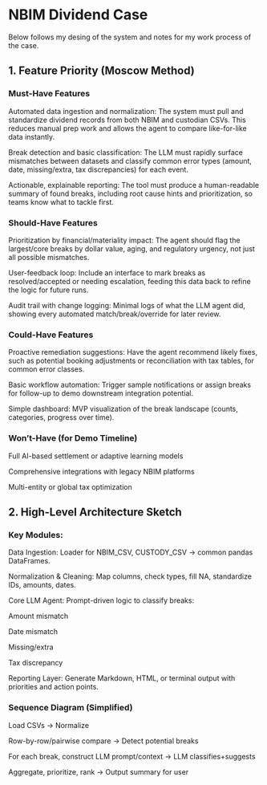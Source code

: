 # NBIM Dividend Case

Below follows my desing of the system and notes for my work process of the case.

## 1. Feature Priority (Moscow Method)
### Must-Have Features
Automated data ingestion and normalization: The system must pull and standardize dividend records from both NBIM and custodian CSVs. This reduces manual prep work and allows the agent to compare like-for-like data instantly.

Break detection and basic classification: The LLM must rapidly surface mismatches between datasets and classify common error types (amount, date, missing/extra, tax discrepancies) for each event.

Actionable, explainable reporting: The tool must produce a human-readable summary of found breaks, including root cause hints and prioritization, so teams know what to tackle first.

### Should-Have Features
Prioritization by financial/materiality impact: The agent should flag the largest/core breaks by dollar value, aging, and regulatory urgency, not just all possible mismatches.

User-feedback loop: Include an interface to mark breaks as resolved/accepted or needing escalation, feeding this data back to refine the logic for future runs.

Audit trail with change logging: Minimal logs of what the LLM agent did, showing every automated match/break/override for later review.

### Could-Have Features
Proactive remediation suggestions: Have the agent recommend likely fixes, such as potential booking adjustments or reconciliation with tax tables, for common error classes.

Basic workflow automation: Trigger sample notifications or assign breaks for follow-up to demo downstream integration potential.

Simple dashboard: MVP visualization of the break landscape (counts, categories, progress over time).

### Won’t-Have (for Demo Timeline)
Full AI-based settlement or adaptive learning models

Comprehensive integrations with legacy NBIM platforms

Multi-entity or global tax optimization

## 2. High-Level Architecture Sketch
### Key Modules:
Data Ingestion: Loader for NBIM_CSV, CUSTODY_CSV → common pandas DataFrames.

Normalization & Cleaning: Map columns, check types, fill NA, standardize IDs, amounts, dates.

Core LLM Agent: Prompt-driven logic to classify breaks:

Amount mismatch

Date mismatch

Missing/extra

Tax discrepancy

Reporting Layer: Generate Markdown, HTML, or terminal output with priorities and action points.

### Sequence Diagram (Simplified)

Load CSVs → Normalize

Row-by-row/pairwise compare → Detect potential breaks

For each break, construct LLM prompt/context → LLM classifies+suggests

Aggregate, prioritize, rank → Output summary for user
